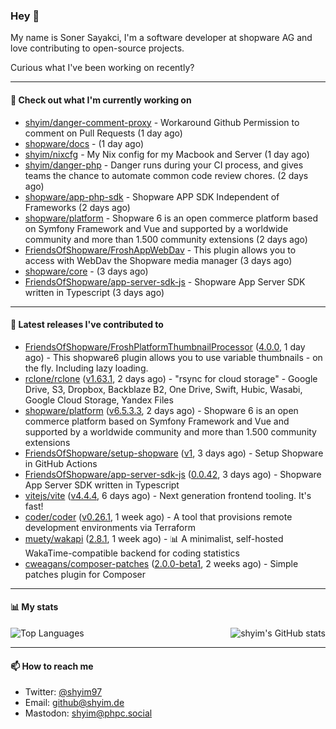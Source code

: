 ### Hey 👋

My name is Soner Sayakci, I'm a software developer at shopware AG and love contributing to open-source projects.

Curious what I've been working on recently?

---

#### 👷 Check out what I'm currently working on

- [shyim/danger-comment-proxy](https://github.com/shyim/danger-comment-proxy) - Workaround Github Permission to comment on Pull Requests (1 day ago)
- [shopware/docs](https://github.com/shopware/docs) -  (1 day ago)
- [shyim/nixcfg](https://github.com/shyim/nixcfg) - My Nix config for my Macbook and Server (1 day ago)
- [shyim/danger-php](https://github.com/shyim/danger-php) - Danger runs during your CI process, and gives teams the chance to automate common code review chores. (2 days ago)
- [shopware/app-php-sdk](https://github.com/shopware/app-php-sdk) - Shopware APP SDK Independent of Frameworks (2 days ago)
- [shopware/platform](https://github.com/shopware/platform) - Shopware 6 is an open commerce platform based on Symfony Framework and Vue and supported by a worldwide community and more than 1.500 community extensions (2 days ago)
- [FriendsOfShopware/FroshAppWebDav](https://github.com/FriendsOfShopware/FroshAppWebDav) - This plugin allows you to access with WebDav the Shopware media manager (3 days ago)
- [shopware/core](https://github.com/shopware/core) -  (3 days ago)
- [FriendsOfShopware/app-server-sdk-js](https://github.com/FriendsOfShopware/app-server-sdk-js) - Shopware App Server SDK written in Typescript (3 days ago)

---

#### 🔭 Latest releases I've contributed to

- [FriendsOfShopware/FroshPlatformThumbnailProcessor](https://github.com/FriendsOfShopware/FroshPlatformThumbnailProcessor) ([4.0.0](https://github.com/FriendsOfShopware/FroshPlatformThumbnailProcessor/releases/tag/4.0.0), 1 day ago) - This shopware6 plugin allows you to use variable thumbnails - on the fly. Including lazy loading.
- [rclone/rclone](https://github.com/rclone/rclone) ([v1.63.1](https://github.com/rclone/rclone/releases/tag/v1.63.1), 2 days ago) - &#34;rsync for cloud storage&#34; - Google Drive, S3, Dropbox, Backblaze B2, One Drive, Swift, Hubic, Wasabi, Google Cloud Storage, Yandex Files
- [shopware/platform](https://github.com/shopware/platform) ([v6.5.3.3](https://github.com/shopware/platform/releases/tag/v6.5.3.3), 2 days ago) - Shopware 6 is an open commerce platform based on Symfony Framework and Vue and supported by a worldwide community and more than 1.500 community extensions
- [FriendsOfShopware/setup-shopware](https://github.com/FriendsOfShopware/setup-shopware) ([v1](https://github.com/FriendsOfShopware/setup-shopware/releases/tag/v1), 3 days ago) - Setup Shopware in GitHub Actions
- [FriendsOfShopware/app-server-sdk-js](https://github.com/FriendsOfShopware/app-server-sdk-js) ([0.0.42](https://github.com/FriendsOfShopware/app-server-sdk-js/releases/tag/0.0.42), 3 days ago) - Shopware App Server SDK written in Typescript
- [vitejs/vite](https://github.com/vitejs/vite) ([v4.4.4](https://github.com/vitejs/vite/releases/tag/v4.4.4), 6 days ago) - Next generation frontend tooling. It&#39;s fast!
- [coder/coder](https://github.com/coder/coder) ([v0.26.1](https://github.com/coder/coder/releases/tag/v0.26.1), 1 week ago) - A tool that provisions remote development environments via Terraform
- [muety/wakapi](https://github.com/muety/wakapi) ([2.8.1](https://github.com/muety/wakapi/releases/tag/2.8.1), 1 week ago) - 📊 A minimalist, self-hosted WakaTime-compatible backend for coding statistics
- [cweagans/composer-patches](https://github.com/cweagans/composer-patches) ([2.0.0-beta1](https://github.com/cweagans/composer-patches/releases/tag/2.0.0-beta1), 2 weeks ago) - Simple patches plugin for Composer

---

#### 📊 My stats

<img align="right" alt="shyim's GitHub stats" src="https://github-readme-stats.vercel.app/api?username=shyim&count_private=1&show_icons=true&" />

![Top Languages](https://github-readme-stats.vercel.app/api/top-langs/?username=shyim)

---

#### 📫 How to reach me

- Twitter: [@shyim97](https://twitter.com/shyim97)
- Email: [github@shyim.de](mailto://github@shyim.de)
- Mastodon: <a rel="me" href="https://phpc.social/@shyim">shyim@phpc.social</a>
